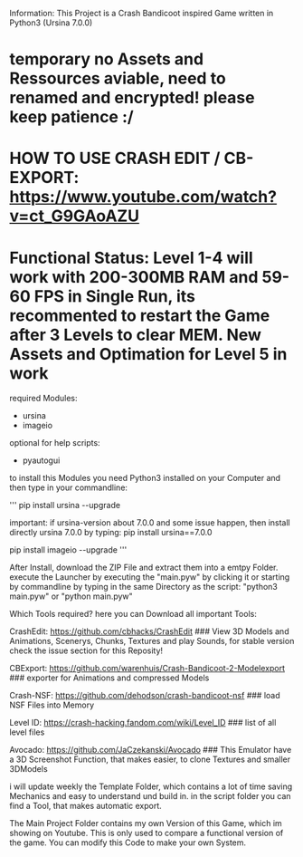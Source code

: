 Information: This Project is a Crash Bandicoot inspired Game written in Python3 (Ursina 7.0.0)
# temporary no Assets and Ressources aviable, need to renamed and encrypted! please keep patience :/ #
# HOW TO USE CRASH EDIT / CB-EXPORT: https://www.youtube.com/watch?v=ct_G9GAoAZU #

# Functional Status: Level 1-4 will work with 200-300MB RAM and 59-60 FPS in Single Run, its recommented to restart the Game after 3 Levels to clear MEM. New Assets and Optimation for Level 5 in work

required Modules:
- ursina
- imageio

optional for help scripts:
- pyautogui

to install this Modules you need Python3 installed on your Computer and then type in your commandline:

'''
pip install ursina --upgrade

important: if ursina-version about 7.0.0 and some issue happen, then install
directly ursina 7.0.0 by typing: pip install ursina==7.0.0

pip install imageio --upgrade
'''

After Install, download the ZIP File and extract them into a emtpy Folder.
execute the Launcher by executing the "main.pyw" by clicking it or starting by
commandline by typing in the same Directory as the script: "python3 main.pyw" or "python main.pyw"

Which Tools required? here you can Download all important Tools:

CrashEdit: https://github.com/cbhacks/CrashEdit ### View 3D Models and Animations, Scenerys, Chunks, Textures and play Sounds, for stable version check the issue section for this Reposity!

CBExport:  https://github.com/warenhuis/Crash-Bandicoot-2-Modelexport ### exporter for Animations and compressed Models

Crash-NSF: https://github.com/dehodson/crash-bandicoot-nsf ### load NSF Files into Memory

Level ID:  https://crash-hacking.fandom.com/wiki/Level_ID ### list of all level files

Avocado:   https://github.com/JaCzekanski/Avocado ### This Emulator have a 3D Screenshot Function, that makes easier, to clone Textures and smaller 3DModels

i will update weekly the Template Folder, which contains a lot of time saving Mechanics and easy to understand und build in.
in the script folder you can find a Tool, that makes automatic export.

The Main Project Folder contains my own Version of this Game, which im showing on Youtube. This is only used to compare a functional version of the game.
You can modify this Code to make your own System.
